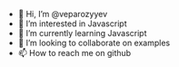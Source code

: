 - 👋 Hi, I’m @veparozyyev
- 👀 I’m interested in Javascript
- 🌱 I’m currently learning Javascript
- 💞️ I’m looking to collaborate on examples
- 📫 How to reach me on github

<!---
veparozyyev/veparozyyev is a ✨ special ✨ repository because its `README.md` (this file) appears on your GitHub profile.
You can click the Preview link to take a look at your changes.
--->
